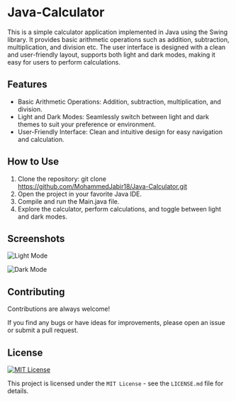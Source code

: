 # Java-Calculator
This is a simple calculator application implemented in Java using the Swing library. It provides basic arithmetic operations such as addition, subtraction, multiplication, and division etc. The user interface is designed with a clean and user-friendly layout, supports both light and dark modes, making it easy for users to perform calculations.


## Features

- Basic Arithmetic Operations: Addition, subtraction, multiplication, and division.
- Light and Dark Modes: Seamlessly switch between light and dark themes to suit your preference or environment.
- User-Friendly Interface: Clean and intuitive design for easy navigation and calculation.


## How to Use

1. Clone the repository: git clone https://github.com/MohammedJabir18/Java-Calculator.git
2. Open the project in your favorite Java IDE.
3. Compile and run the Main.java file.
4. Explore the calculator, perform calculations, and toggle between light and dark modes.


## Screenshots
![Light Mode](https://github.com/MohammedJabir18/Java-Calculator/assets/113545300/93b6c901-1efa-435c-bbc5-d8c5f6a004fb)

![Dark Mode](https://github.com/MohammedJabir18/Java-Calculator/assets/113545300/8ab46c82-2bab-4dd1-a7e0-ef15e51ca4a0)



## Contributing

Contributions are always welcome!

If you find any bugs or have ideas for improvements, please open an issue or submit a pull request.


## License

[![MIT License](https://img.shields.io/badge/License-MIT-green.svg)](https://choosealicense.com/licenses/mit/)

This project is licensed under the `MIT License` - see the `LICENSE.md` file for details.
